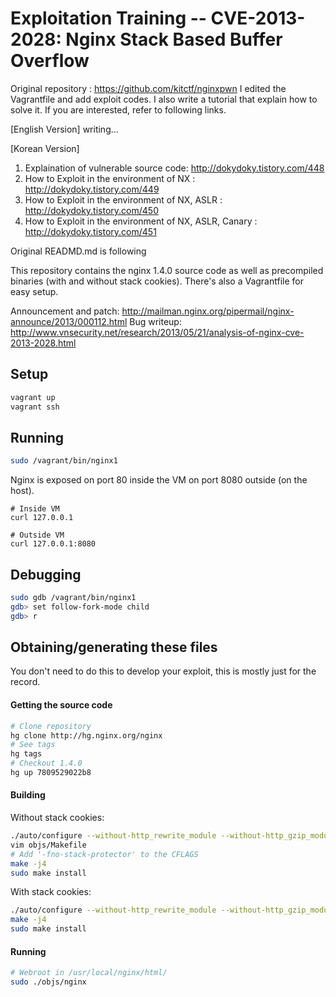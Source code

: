 # Exploitation Training -- CVE-2013-2028: Nginx Stack Based Buffer Overflow

Original repository : https://github.com/kitctf/nginxpwn
I edited the Vagrantfile and add exploit codes.
I also write a tutorial that explain how to solve it. If you are interested, refer to following links.

[English Version]
writing...

[Korean Version]
1) Explaination of vulnerable source code: http://dokydoky.tistory.com/448
2) How to Exploit in the environment of NX : http://dokydoky.tistory.com/449
3) How to Exploit in the environment of NX, ASLR : http://dokydoky.tistory.com/450
4) How to Exploit in the environment of NX, ASLR, Canary : http://dokydoky.tistory.com/451

Original READMD.md is following


This repository contains the nginx 1.4.0 source code as well as precompiled binaries (with and without stack cookies).
There's also a Vagrantfile for easy setup.

Announcement and patch: http://mailman.nginx.org/pipermail/nginx-announce/2013/000112.html
Bug writeup: http://www.vnsecurity.net/research/2013/05/21/analysis-of-nginx-cve-2013-2028.html

## Setup

```bash
vagrant up
vagrant ssh
```

## Running

```bash
sudo /vagrant/bin/nginx1
```

Nginx is exposed on port 80 inside the VM on port 8080 outside (on the host).

```
# Inside VM
curl 127.0.0.1

# Outside VM
curl 127.0.0.1:8080
```

## Debugging

```bash
sudo gdb /vagrant/bin/nginx1
gdb> set follow-fork-mode child
gdb> r
```

## Obtaining/generating these files

You don't need to do this to develop your exploit, this is mostly just for the record.

#### Getting the source code

```bash
# Clone repository
hg clone http://hg.nginx.org/nginx
# See tags
hg tags
# Checkout 1.4.0
hg up 7809529022b8
```

#### Building
Without stack cookies:
```bash
./auto/configure --without-http_rewrite_module --without-http_gzip_module
vim objs/Makefile
# Add '-fno-stack-protector' to the CFLAGS
make -j4
sudo make install
```

With stack cookies:
```bash
./auto/configure --without-http_rewrite_module --without-http_gzip_module
make -j4
sudo make install
```

#### Running

```bash
# Webroot in /usr/local/nginx/html/
sudo ./objs/nginx
```
